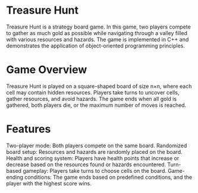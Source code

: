 # Treasure Hunt

Treasure Hunt is a strategy board game. In this game, two players compete to gather as much gold as possible while navigating through a valley filled with various resources and hazards. The game is implemented in C++ and demonstrates the application of object-oriented programming principles.

# Game Overview
  
Treasure Hunt is played on a square-shaped board of size n×n, where each cell may contain hidden resources. Players take turns to uncover cells, gather resources, and avoid hazards. The game ends when all gold is gathered, both players die, or the maximum number of moves is reached.

# Features 
  
Two-player mode: Both players compete on the same board.
Randomized board setup: Resources and hazards are randomly placed on the board.
Health and scoring system: Players have health points that increase or decrease based on the resources found or hazards encountered.
Turn-based gameplay: Players take turns to choose cells on the board.
Game-ending conditions: The game ends based on predefined conditions, and the player with the highest score wins.
